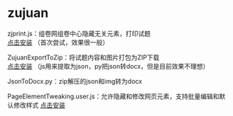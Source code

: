 # zujuan
zjprint.js：组卷网组卷中心隐藏无关元素，打印试题  
[点击安装](https://github.com/id94264/zujuan/raw/main/zjprint.user.js) 
（首次尝试，效果很一般）

ZujuanExportToZip：将试题内容和图片打包为ZIP下载  
[点击安装](https://github.com/id94264/zujuan/releases/latest/download/ZujuanExportToZip.user.js)
（js用来提取为json，py把json转docx，但是目前效果不理想）

JsonToDocx.py：zip解压的json和img转为docx

PageElementTweaking.user.js：允许隐藏和修改网页元素，支持批量编辑和默认修改样式
[点击安装](https://github.com/id94264/zujuan/raw/main/PageElementTweaking.user.js)
